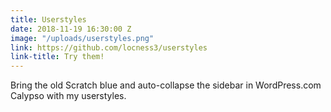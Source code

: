 ```yaml
---
title: Userstyles
date: 2018-11-19 16:30:00 Z
image: "/uploads/userstyles.png"
link: https://github.com/locness3/userstyles
link-title: Try them!
---
```


Bring the old Scratch blue and auto-collapse the sidebar in WordPress.com Calypso with my userstyles.